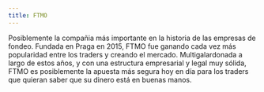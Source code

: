 ```yaml
---
title: FTMO
---
```


Posiblemente la compañia más importante en la historia de las empresas de fondeo. Fundada en Praga en 2015, FTMO fue ganando cada vez más popularidad entre los traders y creando el mercado. Multigalardonada a largo de estos años, y con una estructura empresarial y legal muy sólida, FTMO es posiblemente la apuesta más segura hoy en día para los traders que quieran saber que su dinero está en buenas manos.